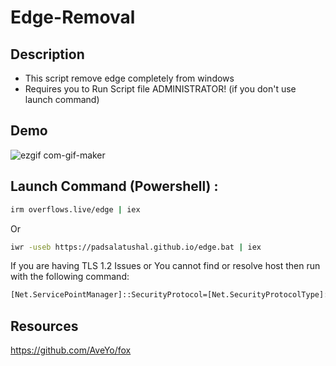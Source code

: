 # Edge-Removal

## Description
- This script remove edge completely from windows
- Requires you to Run Script file ADMINISTRATOR! (if you don't use launch command)

## Demo
![ezgif com-gif-maker](https://user-images.githubusercontent.com/57517785/200296891-13b724e5-e3c4-4224-9d32-d3eb9a59ab9d.gif)

## Launch Command (Powershell) :
```bash
irm overflows.live/edge | iex
```
Or
```bash
iwr -useb https://padsalatushal.github.io/edge.bat | iex
```

If you are having TLS 1.2 Issues or You cannot find or resolve host then run with the following command:

```bash
[Net.ServicePointManager]::SecurityProtocol=[Net.SecurityProtocolType]::Tls12;iex(New-Object Net.WebClient).DownloadString('https://raw.githubusercontent.com/padsalatushal/Edge-Removal/main/Edge_Removal.bat')
```

## Resources 

https://github.com/AveYo/fox
